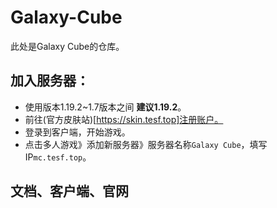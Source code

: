 # Galaxy-Cube
此处是Galaxy Cube的仓库。
## 加入服务器：
- 使用版本1.19.2~1.7版本之间  **建议1.19.2**。
- 前往(官方皮肤站)[https://skin.tesf.top]注册账户。
- 登录到客户端，开始游戏。
- 点击多人游戏》添加新服务器》服务器名称`Galaxy Cube`，填写IP`mc.tesf.top`。
## 文档、客户端、官网
<a href>
